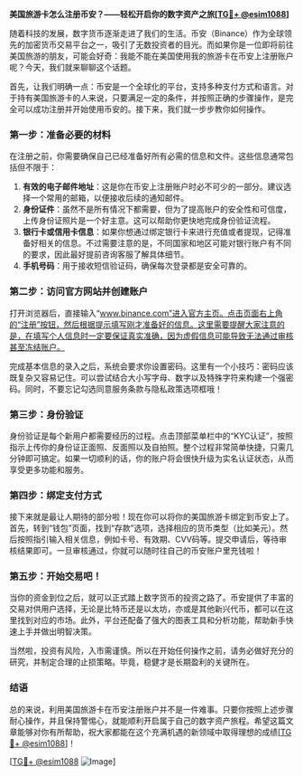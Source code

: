**美国旅游卡怎么注册币安？——轻松开启你的数字资产之旅[[TG💪+ @esim1088](https://t.me/s/esim1088)]**

随着科技的发展，数字货币逐渐走进了我们的生活。币安（Binance）作为全球领先的加密货币交易平台之一，吸引了无数投资者的目光。而如果你是一位即将前往美国旅游的朋友，可能会好奇：我能不能在美国使用我的旅游卡在币安上注册账户呢？今天，我们就来聊聊这个话题。

首先，让我们明确一点：币安是一个全球化的平台，支持多种支付方式和语言。对于持有美国旅游卡的人来说，只要满足一定的条件，并按照正确的步骤操作，是完全可以成功注册并开始使用币安的。接下来，我们就一步步教你如何操作。

### **第一步：准备必要的材料**
在注册之前，你需要确保自己已经准备好所有必需的信息和文件。这些信息通常包括但不限于：

1. **有效的电子邮件地址**：这是你在币安上注册账户时必不可少的一部分。建议选择一个常用的邮箱，以便接收后续的通知邮件。
2. **身份证件**：虽然不是所有情况下都需要，但为了提高账户的安全性和可信度，上传身份证照片是一个好主意。这可以帮助你更快地完成身份验证流程。
3. **银行卡或信用卡信息**：如果你想通过绑定银行卡来进行充值或者提现，记得准备好相关的信息。不过需要注意的是，不同国家和地区可能对银行账户有不同的要求，因此最好提前咨询客服了解具体细节。
4. **手机号码**：用于接收短信验证码，确保每次登录都是安全可靠的。

### **第二步：访问官方网站并创建账户**
打开浏览器后，直接输入“www.binance.com”进入官方主页。点击页面右上角的“注册”按钮，然后根据提示填写刚才准备好的信息。这里需要提醒大家注意的是，在填写个人信息时一定要保证真实准确，因为虚假信息可能导致无法通过审核甚至冻结账户。

完成基本信息的录入之后，系统会要求你设置密码。这里有一个小技巧：密码应该既复杂又容易记住。可以尝试结合大小写字母、数字以及特殊字符来构建一个强密码。同时，不要忘记勾选同意服务条款与隐私政策选项框哦！

### **第三步：身份验证**
身份验证是每个新用户都需要经历的过程。点击顶部菜单栏中的“KYC认证”，按照指示上传你的身份证正面照、反面照以及自拍照。整个过程非常简单快捷，只需几分钟即可搞定。如果一切顺利的话，你的账户将会很快升级为实名认证状态，从而享受更多功能和服务。

### **第四步：绑定支付方式**
接下来就是最让人期待的部分啦！现在你可以将你的美国旅游卡绑定到币安上了。首先，转到“钱包”页面，找到“存款”选项，选择相应的货币类型（比如美元）。然后按照指引输入相关信息，例如卡号、有效期、CVV码等。提交申请后，等待审核结果即可。一旦审核通过，你就可以随时往自己的币安账户里充钱啦！

### **第五步：开始交易吧！**
当你的资金到位之后，就可以正式踏上数字货币的投资之路了。币安提供了丰富的交易对供用户选择，无论是比特币还是以太坊，亦或是其他新兴代币，都可以在这里找到对应的市场。此外，平台还配备了强大的图表工具和分析功能，帮助新手快速上手并做出明智决策。

当然啦，投资有风险，入市需谨慎。所以在开始任何操作之前，请务必做好充分的研究，并制定合理的止损策略。毕竟，稳健才是长期盈利的关键所在。

### **结语**
总的来说，利用美国旅游卡在币安注册账户并不是一件难事。只要你按照上述步骤耐心操作，并且保持警惕心，就能顺利开启属于自己的数字资产旅程。希望这篇文章能够对你有所帮助，祝大家都能在这个充满机遇的新领域中取得理想的成绩[[TG💪+ @esim1088](https://t.me/s/esim1088)]！

[[TG💪+ @esim1088](https://t.me/s/esim1088) ![Image](https://i.postimg.cc/4NQfJmqS/Snipaste-2025-05-13-00-14-12.png)]